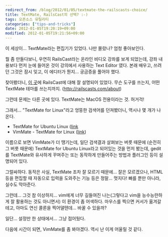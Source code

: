 ```yaml
---
redirect_from: /blog/2012/01/05/textmate-the-railscasts-choice/
title: TextMate, RailsCast의 선택? :-)
tags: 오픈소스 유틸리티
categories: ["tips-and-tricks"]
date: 2012-01-05T19:20:19+09:00
modified: 2012-01-05T19:21:56+09:00
---
```

이 세상이... TextMate라는 편집기가 있었다. 나만 몰랐나? 엄청 좋아보인다.

뭘 좀 만들다보니, 우연히 RailsCast라는 온라인 비디오 강좌를 보게 되었는데,
강좌 내용보다 먼저 눈에 들어온 것이 강의에서 사용하는 Text Editor 였다.
본래 배우고, 쓰려던 그것은 잠시 잊고, 이 에디터가 뭔지...
궁금증을 풀어야 했다.

찾아봤더니, [이 곳](http://railscasts.com/about)에 RailsCast에 대해 잘
설명되어 있었다. 무슨 도구를 쓰는지, 어떤 TextMate 테마를 쓰는지까지.
(<http://railscasts.com/about>)

그런데 문제는 다른 곳에 있다. TextMate는 MacOS 전용이라는 것. 허거걱!

그래서... "TextMate for Linux"라고 엉뚱한 검색어를 던져봤더니, 역시나 몇
개가 나온다.

- TextMate for Ubuntu Linux ([link](http://blog.sudobits.com/2011/04/02/textmate-for-ubuntu-linux/)  
- VimMate - TextMate for Linux ([link](http://vimmate.rubyforge.org/))  

이름으로 보면 VimMate가 더 땡기는데, 일단 검색결과 살펴보는 버릇 때문에
(순전히 그 버릇 때문에) TextMate for Ubuntu Linux라고 되어있는 것을 먼저
봤는데, gedit를 TextMate와 유사하게 꾸며주는 또는 동작하게 만들어주는
방법과 플러그인 등이 설명되어 있다.

그럴싸하다. 동작은 사실, TextMate 조차 잘 모르기 때문에... 잘은 모르겠으나,
HTML 등을 편집할 때 자동으로 입력을 도와주는 기능 등은 정말... 멋지다!
빠를 뿐만 아니라, 실수도 막아준다.

그런데... 그것 참 이상하지... vim에게 너무 길들여진 나는(그렇다고 vim을
능수능란하게 잘 활용하는 것도 아니면서) 이 환경이 좀 어색하다. 마우스를
찍으면 커서가 옮겨갈테고, 아마도 연신 콜론을 찍어댈텐데... 바꿀 수 있을까?

일단... 설정만 한 상태에서... 그냥 접어뒀다.

다음에 시간이 되면, VimMate를 좀 봐야겠다. 역시 난 이게 어울릴 것 같다.

